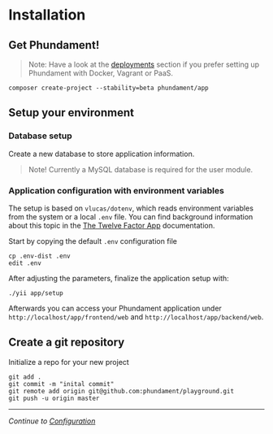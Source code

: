 Installation
============

Get Phundament!
---------------

> Note: Have a look at the [deployments](50-deploy.md) section if you prefer setting up Phundament with Docker, Vagrant or PaaS.

```
composer create-project --stability=beta phundament/app
```


Setup your environment
----------------------

### Database setup

Create a new database to store application information.

> Note! Currently a MySQL database is required for the user module.

### Application configuration with environment variables

The setup is based on `vlucas/dotenv`, which reads environment variables from the system or a local `.env` file. 
You can find background information about this topic in the [The Twelve Factor App](http://12factor.net/config) documentation.

Start by copying the default `.env` configuration file

```
cp .env-dist .env
edit .env
```

After adjusting the parameters, finalize the application setup with:

```
./yii app/setup
```

Afterwards you can access your Phundament application under `http://localhost/app/frontend/web` and `http://localhost/app/backend/web`.


Create a git repository
-------------------

Initialize a repo for your new project

    git add .
    git commit -m "inital commit"
    git remote add origin git@github.com:phundament/playground.git
    git push -u origin master

---

*Continue to [Configuration](21-configuration.md)*